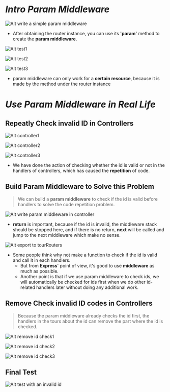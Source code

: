 # **_Intro Param Middleware_**

![Alt write a simple param middleware](pic/bandicam%202022-10-20%2009-39-44-191.jpg)

- After obtaining the router instance, you can use its **'param'** method to create the **param middleware**.

![Alt test1](pic/bandicam%202022-10-20%2009-42-28-396.jpg)

![Alt test2](pic/bandicam%202022-10-20%2009-44-06-410.jpg)

![Alt test3](pic/bandicam%202022-10-20%2009-45-57-535.jpg)

- param middleware can only work for a **certain resource**, because it is made by the method under the router instance

# **_Use Param Middleware in Real Life_**

## **Repeatly Check invalid ID in Controllers**

![Alt controller1](pic/bandicam%202022-10-20%2009-48-41-585.jpg)

![Alt controller2](pic/bandicam%202022-10-20%2009-48-52-356.jpg)

![Alt controller3](pic/bandicam%202022-10-20%2009-49-01-305.jpg)

- We have done the action of checking whether the id is valid or not in the handlers of controllers, which has caused the **repetition** of code.

## **Build Param Middleware to Solve this Problem**

> We can build a **param middleware** to check if the id is valid before handlers to solve the code repetition problem.

![Alt write param middleware in controller](pic/bandicam%202022-10-20%2009-57-29-554.jpg)

- **return** is important, because if the id is invalid, the middleware stack should be stopped here, and if there is no return, **next** will be called and jump to the next middleware which make no sense.

![Alt export to tourRouters](pic/bandicam%202022-10-20%2009-58-35-021.jpg)

- Some people think why not make a function to check if the id is valid and call it in each handlers.
  - But from **Express**' point of view, it's good to use **middleware** as much as possible.
  - Another point is that if we use param middleware to check ids, we will automatically be checked for ids first when we do other id-related handlers later without doing any additional work.

## **Remove Check invalid ID codes in Controllers**

> Because the param middleware already checks the id first, the handlers in the tours about the id can remove the part where the id is checked.

![Alt remove id check1](pic/bandicam%202022-10-20%2009-59-48-160.jpg)

![Alt remove id check2](pic/bandicam%202022-10-20%2010-00-21-626.jpg)

![Alt remove id check3](pic/bandicam%202022-10-20%2010-00-35-967.jpg)

## **Final Test**

![Alt test with an invalid id](pic/bandicam%202022-10-20%2010-07-12-771.jpg)
